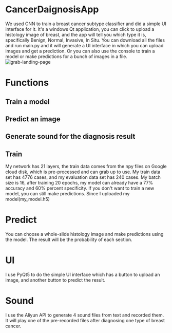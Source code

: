 # CancerDaignosisApp
We used CNN to train a breast cancer subtype classifier and did a simple UI interface for it. It's a windows Qt application, you can click to upload a histology image of breast, and the app will tell you which type it is, specifically Benign, Normal, Invasive, In Situ.
You can download all the files and run main.py and it will generate a UI interface in which you can upload images and get a prediction.
Or you can also use the console to train a model or make predictions for a bunch of images in a file.
![grab-landing-page](https://github.com/winnie1312/grab/blob/master/grab-landingpage-winnie.gif)
# Functions
## Train a model
## Predict an image
## Generate sound for the diagnosis result
## Train
My network has 21 layers, the train data comes from the npy files on Google cloud disk, which is pre-processed and can grab up to use. My train data set has 4776 cases, and my evaluation data set has 240 cases. My batch size is 16, after training 20 epochs, my model can already have a 77% accuracy and 60% percent specificity. 
If you don't want to train a new model, you can still make predictions. Since I uploaded my model(my_model.h5)
# Predict
You can choose a whole-slide histology image and make predictions using the model. The result will be the probability of each section.
# UI
I use PyQt5 to do the simple UI interface which has a button to upload an image, and another button to predict the result.
# Sound
I use the Aliyun API to generate 4 sound files from text and recorded them. It will play one of the pre-recorded files after diagnosing one type of breast cancer.
